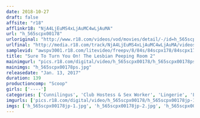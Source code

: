 ```yaml
---
date: 2018-10-27
draft: false
affsite: "r18"
afflinkr18: "NjA4LjEuMS4xLjAuMC4wLjAuMA"
url: "h_565scpx00178"
urloriginal: "http://www.r18.com/videos/vod/movies/detail/-/id=h_565scpx00178"
urlfinal: "http://media.r18.com/track/NjA4LjEuMS4xLjAuMC4wLjAuMA/videos/vod/movies/detail/-/id=h_565scpx00178"
samplevid: "awspv3001.r18.com/litevideo/freepv/8/84s/84scpx178/84scpx178_dmb_w.mp4"
title: "Sure To Turn You On! The Lesbian Peeping Room 2"
mainimgurl: "pics.r18.com/digital/video/h_565scpx00178/h_565scpx00178ps.jpg"
mainimgs: "h_565scpx00178ps.jpg"
releasedate: "Jan. 13, 2017"
duration: 139
productioncomp: "Scoop"
girls: ['----']
categories: ['Cunnilingus', 'Club Hostess & Sex Worker', 'Lingerie', 'Lesbian', 'Voyeur', 'Lesbian Kissing', 'Hi-Def']
imgurls: ['pics.r18.com/digital/video/h_565scpx00178/h_565scpx00178jp-1.jpg', 'pics.r18.com/digital/video/h_565scpx00178/h_565scpx00178jp-2.jpg', 'pics.r18.com/digital/video/h_565scpx00178/h_565scpx00178jp-3.jpg', 'pics.r18.com/digital/video/h_565scpx00178/h_565scpx00178jp-4.jpg', 'pics.r18.com/digital/video/h_565scpx00178/h_565scpx00178jp-5.jpg', 'pics.r18.com/digital/video/h_565scpx00178/h_565scpx00178jp-6.jpg', 'pics.r18.com/digital/video/h_565scpx00178/h_565scpx00178jp-7.jpg', 'pics.r18.com/digital/video/h_565scpx00178/h_565scpx00178jp-8.jpg', 'pics.r18.com/digital/video/h_565scpx00178/h_565scpx00178jp-9.jpg', 'pics.r18.com/digital/video/h_565scpx00178/h_565scpx00178jp-10.jpg', 'pics.r18.com/digital/video/h_565scpx00178/h_565scpx00178jp-11.jpg', 'pics.r18.com/digital/video/h_565scpx00178/h_565scpx00178jp-12.jpg', 'pics.r18.com/digital/video/h_565scpx00178/h_565scpx00178jp-13.jpg', 'pics.r18.com/digital/video/h_565scpx00178/h_565scpx00178jp-14.jpg', 'pics.r18.com/digital/video/h_565scpx00178/h_565scpx00178jp-15.jpg', 'pics.r18.com/digital/video/h_565scpx00178/h_565scpx00178jp-16.jpg', 'pics.r18.com/digital/video/h_565scpx00178/h_565scpx00178jp-17.jpg', 'pics.r18.com/digital/video/h_565scpx00178/h_565scpx00178jp-18.jpg', 'pics.r18.com/digital/video/h_565scpx00178/h_565scpx00178jp-19.jpg', 'pics.r18.com/digital/video/h_565scpx00178/h_565scpx00178jp-20.jpg']
imgs: ['h_565scpx00178jp-1.jpg', 'h_565scpx00178jp-2.jpg', 'h_565scpx00178jp-3.jpg', 'h_565scpx00178jp-4.jpg', 'h_565scpx00178jp-5.jpg', 'h_565scpx00178jp-6.jpg', 'h_565scpx00178jp-7.jpg', 'h_565scpx00178jp-8.jpg', 'h_565scpx00178jp-9.jpg', 'h_565scpx00178jp-10.jpg', 'h_565scpx00178jp-11.jpg', 'h_565scpx00178jp-12.jpg', 'h_565scpx00178jp-13.jpg', 'h_565scpx00178jp-14.jpg', 'h_565scpx00178jp-15.jpg', 'h_565scpx00178jp-16.jpg', 'h_565scpx00178jp-17.jpg', 'h_565scpx00178jp-18.jpg', 'h_565scpx00178jp-19.jpg', 'h_565scpx00178jp-20.jpg']
---
```

